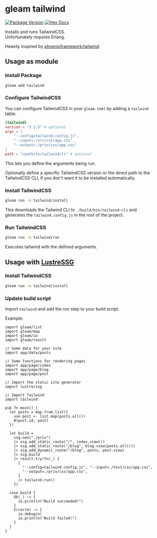 # gleam tailwind

[![Package Version](https://img.shields.io/hexpm/v/tailwind)](https://hex.pm/packages/tailwind)
[![Hex Docs](https://img.shields.io/badge/hex-docs-ffaff3)](https://hexdocs.pm/tailwind/)

Installs and runs TailwindCSS.\
Unfortunately requires Erlang.

Heavily inspired by [phoenixframework/tailwind](https://github.com/phoenixframework/tailwind/).

## Usage as module

### Install Package

```sh
gleam add tailwind
```

### Configure TailwindCSS

You can configure TailwindCSS in your `gleam.toml` by adding a `tailwind` table:

```toml
[tailwind]
version = "3.3.5" # optional
args = [
    "--config=tailwind.config.js",
    "--input=./src/css/app.css",
    "--output=./priv/css/app.css"
]
path = "/path/to/tailwindcli" # optional
```

This lets you define the arguments being run.

Optionally define a specific TailwindCSS version or the direct path to the TailwindCSS CLI, if you don't want it to be installed automatically.

### Install TailwindCSS

```sh
gleam run -m tailwind/install
```

This downloads the Tailwind CLI to `./build/bin/tailwind-cli` and generates the `tailwind.config.js` in the root of the project.

### Run TailwindCSS

```sh
gleam run -m tailwind/run
```

Executes tailwind with the defined arguments.

## Usage with [LustreSSG](https://github.com/lustre-labs/lustre_ssg)

### Install TailwindCSS

```sh
gleam run -m tailwind/install
```

### Update build script

Import `tailwind` and add the run step to your build script.

Example:

```gleam
import gleam/list
import gleam/map
import gleam/io
import gleam/result

// Some data for your site
import app/data/posts

// Some functions for rendering pages
import app/page/index
import app/page/blog
import app/page/post

// Import the static site generator
import lustre/ssg

// Import Tailwind
import tailwind

pub fn main() {
  let posts = map.from_list({
    use post <- list.map(posts.all())
    #(post.id, post)
  })

  let build =
    ssg.new("./priv")
    |> ssg.add_static_route("/", index.view())
    |> ssg.add_static_route("/blog", blog.view(posts.all()))
    |> ssg.add_dynamic_route("/blog", posts, post.view)
    |> ssg.build
    |> result.try(fn(_) {
      [
        "--config=tailwind.config.js", "--input=./test/css/app.css",
        "--output=./priv/css/app.css",
      ]
      |> tailwind.run()
    })

  case build {
    Ok(_) -> {
      io.println("Build succeeded!")
    }
    Error(e) -> {
      io.debug(e)
      io.println("Build failed!")
    }
  }
}
```
